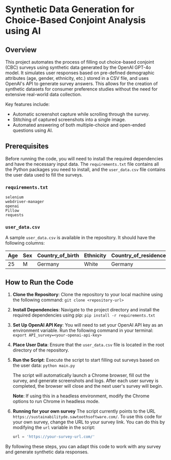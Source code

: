 # Synthetic Data Generation for Choice-Based Conjoint Analysis using AI

## Overview

This project automates the process of filling out choice-based conjoint (CBC) surveys using synthetic data generated by the OpenAI GPT-4o model. It simulates user responses based on pre-defined demographic attributes (age, gender, ethnicity, etc.) stored in a CSV file, and uses OpenAI's API to generate survey answers. This allows for the creation of synthetic datasets for consumer preference studies without the need for extensive real-world data collection.

Key features include:
- Automatic screenshot capture while scrolling through the survey.
- Stitching of captured screenshots into a single image.
- Automated answering of both multiple-choice and open-ended questions using AI.

## Prerequisites

Before running the code, you will need to install the required dependencies and have the necessary input data. The `requirements.txt` file contains all the Python packages you need to install, and the `user_data.csv` file contains the user data used to fill the surveys.

### `requirements.txt`
```pandas 
selenium 
webdriver-manager 
openai 
Pillow 
requests
```

### `user_data.csv`

A sample `user_data.csv` is available in the repository. It should have the following columns:

| Age | Sex | Country_of_birth | Ethnicity | Country_of_residence | Student_status | Employment_status |
|-----|-----|------------------|-----------|----------------------|----------------|-------------------|
| 25  | M   | Germany          | White     | Germany              | Yes            | Employed          |

## How to Run the Code

1. **Clone the Repository**:
   Clone the repository to your local machine using the following command:
   ```git clone <repository-url>```

2. **Install Dependencies**:
    Navigate to the project directory and install the required dependencies using pip:
    ```pip install -r requirements.txt```


3. **Set Up OpenAI API Key**:
    You will need to set your OpenAI API key as an environment variable. Run the following command in your terminal:
    ```export API_survey=<your-openai-api-key>```


4. **Place User Data**:
    Ensure that the `user_data.csv` file is located in the root directory of the repository.

5. **Run the Script**:
    Execute the script to start filling out surveys based on the user data:
    ```python main.py```


    The script will automatically launch a Chrome browser, fill out the survey, and generate screenshots and logs. After each user survey is completed, the browser will close and the next user's survey will begin.

    **Note**: If using this in a headless environment, modify the Chrome options to run Chrome in headless mode.

6. **Running for your own survey**
    The script currently points to the URL `https://sustainabilityde.sawtoothsoftware.com/`. To use this code for your own survey, change the URL to your survey link. You can do this by modifying the `url` variable in the script:
    ```python 
    url = 'https://your-survey-url.com/'
    ```

By following these steps, you can adapt this code to work with any survey and generate synthetic data responses.






